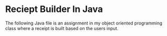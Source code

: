 # Reciept Builder In Java 

The following Java file is an assignment in my object oriented programming class where a receipt is built based on the users input.
